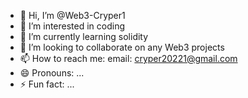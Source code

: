 - 👋 Hi, I’m @Web3-Cryper1 
- 👀 I’m interested in  coding
- 🌱 I’m currently learning solidity
- 💞️ I’m looking to collaborate on any Web3 projects 
- 📫 How to reach me: email: cryper20221@gmail.com
- 😄 Pronouns: ...
- ⚡ Fun fact: ...

<!---
Web3-Cryper1/Web3-Cryper1 is a ✨ special ✨ repository because its `README.md` (this file) appears on your GitHub profile.
You can click the Preview link to take a look at your changes.
--->
